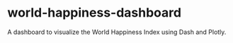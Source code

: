 # world-happiness-dashboard
A dashboard to visualize the World Happiness Index using Dash and Plotly.
